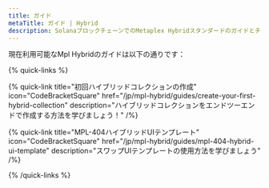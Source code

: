 ```yaml
---
title: ガイド
metaTitle: ガイド | Hybrid
description: SolanaブロックチェーンでのMetaplex Hybridスタンダードのガイドとチュートリアルのリスト。
---
```


現在利用可能なMpl Hybridのガイドは以下の通りです：

{% quick-links %}

{% quick-link title="初回ハイブリッドコレクションの作成" icon="CodeBracketSquare" href="/jp/mpl-hybrid/guides/create-your-first-hybrid-collection" description="ハイブリッドコレクションをエンドツーエンドで作成する方法を学びましょう！" /%}

{% quick-link title="MPL-404ハイブリッドUIテンプレート" icon="CodeBracketSquare" href="/jp/mpl-hybrid/guides/mpl-404-hybrid-ui-template" description="スワップUIテンプレートの使用方法を学びましょう" /%}

{% /quick-links %}